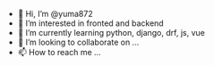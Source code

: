- 👋 Hi, I’m @yuma872
- 👀 I’m interested in fronted and backend
- 🌱 I’m currently learning python, django, drf, js, vue
- 💞️ I’m looking to collaborate on ...
- 📫 How to reach me ...

<!---
yuma872/yuma872 is a ✨ special ✨ repository because its `README.md` (this file) appears on your GitHub profile.
You can click the Preview link to take a look at your changes.
--->
